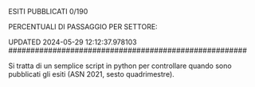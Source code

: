 ESITI PUBBLICATI 0/190 

PERCENTUALI DI PASSAGGIO PER SETTORE:

UPDATED 2024-05-29 12:12:37.978103
###################################################### 

Si tratta di un semplice script in python per controllare quando sono pubblicati gli esiti (ASN 2021, sesto quadrimestre).

